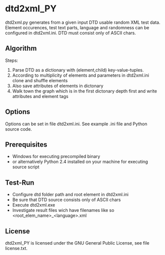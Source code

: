 dtd2xml_PY
=================

dtd2xml.py generates from a given input DTD usable random XML test data. 
Element occurences, test text parts, language and randomness can 
be configured in dtd2xml.ini. DTD must consist only of ASCII chars.

Algorithm
-----------

Steps:

1. Parse DTD as a dictionary with (element,child) key-value-tuples.
2. According to multiplicity of elements and parameters in dtd2xml.ini clone and shuffle elements
3. Also save attributes of elements in dictonary
4. Walk town the graph which is in the first dictonary depth first and write attributes and element tags 


Options
-------------
							
Options can be set in file dtd2xml.ini. See example .ini file and Python source code.


Prerequisites
-------------

* Windows for executing precompiled binary
* or alternatively Python 2.4 installed on your machine for executing source script


Test-Run
-------

* Configure dtd folder path and root element in dtd2xml.ini
* Be sure that DTD source consists only of ASCII chars
* Execute dtd2xml.exe
* Investigate result files wich have filenames like so &lt;root_elem_name&gt;_&lt;language&gt;.xml


License
-------

dtd2xml_PY is licensed under the GNU General Public License, see file license.txt. 

